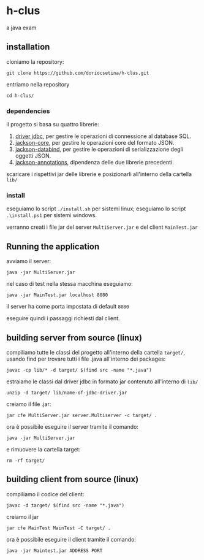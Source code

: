 # h-clus
a java exam

## installation

cloniamo la repository: 

`git clone https://github.com/doriocsetina/h-clus.git`

entriamo nella repository

`cd h-clus/`

### dependencies

il progetto si basa su quattro librerie:

1. [driver jdbc](https://dev.mysql.com/downloads/connector/j/), per gestire le operazioni di connessione al database SQL.
2. [jackson-core](https://repo1.maven.org/maven2/com/fasterxml/jackson/core/jackson-core/), per gestire le operazioni core del formato JSON.
3. [jackson-databind](https://repo1.maven.org/maven2/com/fasterxml/jackson/core/jackson-databind/), per gestire le operazioni di serializzazione degli oggetti JSON.
4. [jackson-annotations](https://repo1.maven.org/maven2/com/fasterxml/jackson/core/jackson-annotations/), dipendenza delle due librerie precedenti.

scaricare i rispettivi jar delle librerie e posizionarli all'interno della cartella `lib/`

### install 

eseguiamo lo script `./install.sh` per sistemi linux;
eseguiamo lo script `.\install.ps1` per sistemi windows.

verranno creati i file jar del server `MultiServer.jar` e del client `MainTest.jar`


## Running the application

avviamo il server:

`java -jar MultiServer.jar`

nel caso di test nella stessa macchina eseguiamo:

`java -jar MainTest.jar localhost 8080`

il server ha come porta impostata di default `8080`

eseguire quindi i passaggi richiesti dal client. 


## building server from source (linux)

compiliamo tutte le classi del progetto all'interno della cartella `target/`, usando find per trovare tutti i file .java all'interno dei packages:

`javac -cp lib/* -d target/ $(find src -name "*.java")`

estraiamo le classi dal driver jdbc in formato jar contenuto all'interno di `lib/`

`unzip -d target/ lib/name-of-jdbc-driver.jar`

creiamo il file .jar:

`jar cfe MultiServer.jar server.Multiserver -c target/ .`

ora è possibile eseguire il server tramite il comando:

`java -jar MultiServer.jar`

e rimuovere la cartella target:

`rm -rf target/`


## building client from source (linux)

compiliamo il codice del client:

`javac -d target/ $(find src -name "*.java")`

creiamo il jar 

`jar cfe MainTest MainTest -C target/ .`

ora è possibile eseguire il client tramite il comando:

`java -jar Maintest.jar ADDRESS PORT`


